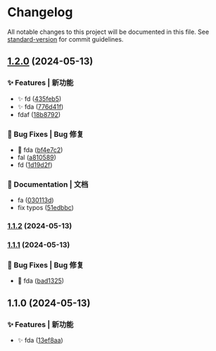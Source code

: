 # Changelog

All notable changes to this project will be documented in this file. See [standard-version](https://github.com/conventional-changelog/standard-version) for commit guidelines.

## [1.2.0](https://github.com/xuguanjie0706/lxy-vue-ui/compare/v1.1.1...v1.2.0) (2024-05-13)


### ✨ Features | 新功能

* :sparkles: fd ([435feb5](https://github.com/xuguanjie0706/lxy-vue-ui/commit/435feb5a8a14392c38777c1c68958362b8f9f51e))
* :sparkles: fda ([776d41f](https://github.com/xuguanjie0706/lxy-vue-ui/commit/776d41f80f69042e427160b51c31bd96b7b00260))
* fdaf ([18b8792](https://github.com/xuguanjie0706/lxy-vue-ui/commit/18b87922aad403d1f192cc3351a9bfa278370c00))


### 🐛 Bug Fixes | Bug 修复

* :bug: fda ([bf4e7c2](https://github.com/xuguanjie0706/lxy-vue-ui/commit/bf4e7c24a57b2ce633c1fb7f333f1791d0510ae7))
* fal ([a810589](https://github.com/xuguanjie0706/lxy-vue-ui/commit/a81058976759184ae09567ae9f22466ee02bf79f))
* fd ([1d19d2f](https://github.com/xuguanjie0706/lxy-vue-ui/commit/1d19d2f69c8dbe2dc78f16fb581df7d53d40d242))


### 📝 Documentation | 文档

* fa ([030113d](https://github.com/xuguanjie0706/lxy-vue-ui/commit/030113dca0e82596ad70a65d8f1aa72e11c51bd8))
* fix typos ([51edbbc](https://github.com/xuguanjie0706/lxy-vue-ui/commit/51edbbc404100fc94d67e755f18cf452a79b9c18))

### [1.1.2](https://github.com/xuguanjie0706/lxy-vue-ui/compare/v1.1.1...v1.1.2) (2024-05-13)

### [1.1.1](https://github.com/xuguanjie0706/lxy-vue-ui/compare/v1.1.0...v1.1.1) (2024-05-13)


### 🐛 Bug Fixes | Bug 修复

* :bug: fda ([bad1325](https://github.com/xuguanjie0706/lxy-vue-ui/commit/bad13251b0b38897e58e46ff5806df4869f09831))

## 1.1.0 (2024-05-13)


### ✨ Features | 新功能

* :sparkles: fda ([13ef8aa](https://github.com/xuguanjie0706/lxy-vue-ui/commit/13ef8aa5226c51568655396b29196a3c183cd9ab))
